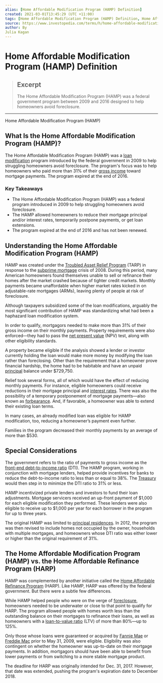 ```yaml
---
alias: [Home Affordable Modification Program (HAMP) Definition]
created: 2021-03-01T13:45:29 (UTC +11:00)
tags: [Home Affordable Modification Program (HAMP) Definition, Home Affordable Modification Program (HAMP)]
source: https://www.investopedia.com/terms/h/home-affordable-modification-program.asp
author: By
Julia Kagan
---
```


# Home Affordable Modification Program (HAMP) Definition

> ## Excerpt
> The Home Affordable Modification Program (HAMP) was a federal government program between 2009 and 2016 designed to help homeowners avoid foreclosure.

---

Home Affordable Modification Program (HAMP)
## What Is the Home Affordable Modification Program (HAMP)?

The Home Affordable Modification Program (HAMP) was a [loan modification](https://www.investopedia.com/terms/l/loan_modification.asp) program introduced by the federal government in 2009 to help struggling homeowners avoid foreclosure. The program's focus was to help homeowners who paid more than 31% of their [gross income](https://www.investopedia.com/terms/g/grossincome.asp) toward mortgage payments. The program expired at the end of 2016.

### Key Takeaways

-   The Home Affordable Modification Program (HAMP) was a federal program introduced in 2009 to help struggling homeowners avoid foreclosure.
-   The HAMP allowed homeowners to reduce their mortgage principal and/or interest rates, temporarily postpone payments, or get loan extensions.
-   The program expired at the end of 2016 and has not been renewed.

## Understanding the Home Affordable Modification Program (HAMP)

HAMP was created under the [Troubled Asset Relief Program](https://www.investopedia.com/terms/t/troubled-asset-relief-program-tarp.asp) (TARP) in response to the [subprime mortgage](https://www.investopedia.com/terms/s/subprime_mortgage.asp) crisis of 2008. During this period, many American homeowners found themselves unable to sell or refinance their homes after the market crashed because of tighter credit markets. Monthly payments became unaffordable when higher market rates kicked in on adjustable-rate mortgages (ARMs), leaving plenty of people at risk of foreclosure.

Although taxpayers subsidized some of the loan modifications, arguably the most significant contribution of HAMP was standardizing what had been a haphazard loan modification system.

In order to qualify, mortgagors needed to make more than 31% of their gross income on their monthly payments. Property requirements were also enforced—they had to pass the [net present value](https://www.investopedia.com/terms/n/npv.asp) (NPV) test, along with other eligibility standards.

A property became eligible if the analysis showed a lender or investor currently holding the loan would make more money by modifying the loan rather than foreclosing. Other than the requirement that a homeowner prove financial hardship, the home had to be habitable and have an unpaid [principal](https://www.investopedia.com/terms/p/principal.asp) balance under $729,750.

Relief took several forms, all of which would have the effect of reducing monthly payments. For instance, eligible homeowners could receive reductions in their mortgage principal and [interest rates](https://www.investopedia.com/terms/i/interestrate.asp). There was also the possibility of a temporary postponement of mortgage payments—also known as [forbearance](https://www.investopedia.com/terms/f/forbearance.asp). And, if favorable, a homeowner was able to extend their existing loan terms.

In many cases, an already modified loan was eligible for HAMP modification, too, reducing a homeowner’s payment even further.

Families in the program decreased their monthly payments by an average of more than $530.

## Special Considerations

The government refers to the ratio of payments to gross income as the [front-end debt-to-income ratio](https://www.investopedia.com/terms/f/front-end-debt-to-income-ratio.asp) (DTI). The HAMP program, working in conjunction with mortgage lenders, helped provide incentives for banks to reduce the debt-to-income ratio to less than or equal to 38%. The [Treasury](https://www.investopedia.com/terms/u/ustreasury.asp) would then step in to minimize the DTI ratio to 31% or less. 

HAMP incentivized private lenders and investors to fund their loan adjustments. Mortgage servicers received an up-front payment of $1,000 for each eligible modification they performed. These lenders were also eligible to receive up to $1,000 per year for each borrower in the program for up to three years.

The original HAMP was limited to [principal residences](https://www.investopedia.com/terms/p/principalresidence.asp). In 2012, the program was then revised to include homes not occupied by the owner, households with multiple mortgages, and homeowners whose DTI ratio was either lower or higher than the original requirement of 31%.

## The Home Affordable Modification Program (HAMP) vs. the Home Affordable Refinance Program (HARP)

HAMP was complemented by another initiative called the [Home Affordable Refinance Program](https://www.investopedia.com/terms/h/home-affordable-refinance-program-harp.asp) (HARP). Like HAMP, HARP was offered by the federal government. But there were a subtle few differences.

While HAMP helped people who were on the verge of [foreclosure](https://www.investopedia.com/terms/f/foreclosure.asp), homeowners needed to be underwater or close to that point to qualify for HARP. The program allowed people with homes worth less than the outstanding balance on their mortgages to refinance their loans, as well as homeowners with a [loan-to-value ratio](https://www.investopedia.com/terms/l/loantovalue.asp) (LTV) of more than 80%—up to 125%.

Only those whose loans were guaranteed or acquired by [Fannie Mae](https://www.investopedia.com/mortgage/fannie-mae-loans/) or [Freddie Mac](https://www.investopedia.com/terms/f/freddiemac.asp) prior to May 31, 2009, were eligible. Eligibility was also contingent on whether the homeowner was up-to-date on their mortgage payments. In addition, mortgagors should have been able to benefit from lower payments or from switching to a more stable mortgage product.

The deadline for HARP was originally intended for Dec. 31, 2017. However, that date was extended, pushing the program's expiration date to December 2018.
